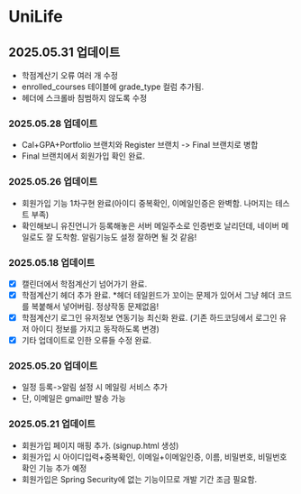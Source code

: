 # UniLife

## 2025.05.31 업데이트
- 학점계산기 오류 여러 개 수정
- enrolled_courses 테이블에 grade_type 컬럼 추가됨.
- 헤더에 스크롤바 침범하지 않도록 수정


### 2025.05.28 업데이트
- Cal+GPA+Portfolio 브랜치와 Register 브랜치 -> Final 브랜치로 병합
- Final 브랜치에서 회원가입 확인 완료.

### 2025.05.26 업데이트
- 회원가입 기능 1차구현 완료(아이디 중복확인, 이메일인증은 완벽함. 나머지는 테스트 부족)
- 확인해보니 유진언니가 등록해놓은 서버 메일주소로 인증번호 날리던데, 네이버 메일로도 잘 도착함. 알림기능도 설정 잘하면 될 것 같음!

### 2025.05.18 업데이트
- [X] 캘린더에서 학점계산기 넘어가기 완료.
- [X] 학점계산기 헤더 추가 완료. *헤더 테일윈드가 꼬이는 문제가 있어서 그냥 헤더 코드를 복붙해서 넣어버림. 정상작동 문제없음!
- [X] 학점계산기 로그인 유저정보 연동기능 최신화 완료. (기존 하드코딩에서 로그인 유저 아이디 정보를 가지고 동작하도록 변경)
- [X] 기타 업데이트로 인한 오류들 수정 완료.  

### 2025.05.20 업데이트
- 일정 등록->알림 설정 시 메일링 서비스 추가
- 단, 이메일은 gmail만 발송 가능

### 2025.05.21 업데이트
- 회원가입 페이지 매핑 추가. (signup.html 생성)
- 회원가입 시 아이디입력+중복확인, 이메일+이메일인증, 이름, 비밀번호, 비밀번호 확인 기능 추가 예정
- 회원가입은 Spring Security에 없는 기능이므로 개발 기간 조금 필요함.

